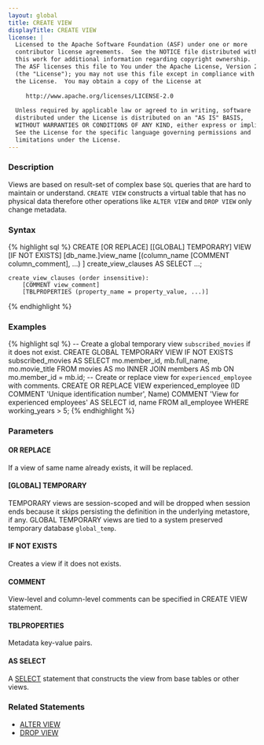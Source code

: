 ```yaml
---
layout: global
title: CREATE VIEW
displayTitle: CREATE VIEW 
license: |
  Licensed to the Apache Software Foundation (ASF) under one or more
  contributor license agreements.  See the NOTICE file distributed with
  this work for additional information regarding copyright ownership.
  The ASF licenses this file to You under the Apache License, Version 2.0
  (the "License"); you may not use this file except in compliance with
  the License.  You may obtain a copy of the License at
 
     http://www.apache.org/licenses/LICENSE-2.0
 
  Unless required by applicable law or agreed to in writing, software
  distributed under the License is distributed on an "AS IS" BASIS,
  WITHOUT WARRANTIES OR CONDITIONS OF ANY KIND, either express or implied.
  See the License for the specific language governing permissions and
  limitations under the License.
---
```


### Description
Views are based on result-set of complex base `SQL` queries that are hard to
maintain or understand. `CREATE VIEW` constructs a virtual table that has no
physical data therefore other operations like `ALTER VIEW` and `DROP VIEW` 
only change metadata. 

### Syntax
{% highlight sql %}
CREATE [OR REPLACE] [[GLOBAL] TEMPORARY] VIEW [IF NOT EXISTS] [db_name.]view_name
    [(column_name [COMMENT column_comment], ...) ]
    create_view_clauses
    AS SELECT ...;
    
    create_view_clauses (order insensitive):
        [COMMENT view_comment]
        [TBLPROPERTIES (property_name = property_value, ...)]
{% endhighlight %}

### Examples
{% highlight sql %}
-- Create a global temporary view `subscribed_movies` if it does not exist.
CREATE GLOBAL TEMPORARY VIEW IF NOT EXISTS subscribed_movies 
    AS SELECT mo.member_id, mb.full_name, mo.movie_title
     FROM movies AS mo INNER JOIN members AS mb 
     ON mo.member_id = mb.id;
-- Create or replace view for `experienced_employee` with comments.
CREATE OR REPLACE VIEW experienced_employee 
    (ID COMMENT 'Unique identification number', Name) 
    COMMENT 'View for experienced employees' 
    AS SELECT id, name FROM all_employee 
        WHERE working_years > 5;
{% endhighlight %}

### Parameters
#### OR REPLACE
If a view of same name already exists, it will be replaced.
#### [GLOBAL] TEMPORARY
TEMPORARY views are session-scoped and will be dropped when session ends 
because it skips persisting the definition in the underlying metastore, if any.
GLOBAL TEMPORARY views are tied to a system preserved temporary database `global_temp`.
#### IF NOT EXISTS
Creates a view if it does not exists.
#### COMMENT
View-level and column-level comments can be specified in CREATE VIEW statement.
#### TBLPROPERTIES
Metadata key-value pairs.
#### AS SELECT
A [SELECT](sql-ref-syntax-qry-select.md) statement that constructs the view from base tables or other views.

### Related Statements
- [ALTER VIEW](sql-ref-syntax-ddl-alter-view.md)
- [DROP VIEW](sql-ref-syntax-ddl-drop-view.md)